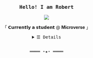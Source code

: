 <h3 align="center"><samp>Hello! I am <b>Robert</a></b></samp></h3>
<p align="center"><img align="center" src="https://i.imgur.com/aaRADiP.png"></img><br>
  <samp>
    <p align="center"> 「 𝗖𝘂𝗿𝗿𝗲𝗻𝘁𝗹𝘆 𝗮 𝘀𝘁𝘂𝗱𝗲𝗻𝘁 @  <b>Microverse</b> 」<br>
  </samp>
</p>
<details align="center">
   <summary> <samp>&#9776; Details</samp></summary>
   <p align="center">
     <br>
  <h3 align="center" border="0">𝙈𝙮 𝙏𝙚𝙘𝙝 𝙎𝙩𝙖𝙘𝙠</h3>
  <img align="center" src="https://i.imgur.com/aaRADiP.png"></img><br>
  <br>
  <table align="center">
    <tbody>
      <tr valign="top">
        <td width="25%" align="center">
          <span>𝗛𝗧𝗠𝗟𝟱</span><br><br>
          <img height="64px" src="https://cdn.svgporn.com/logos/html-5.svg">
        </td>
        <td width="25%" align="center">
          <span>𝗖𝗦𝗦𝟯</span><br><br>
          <img height="64px" src="https://cdn.svgporn.com/logos/css-3.svg">
        </td>
        <td width="25%" align="center">
          <span>𝗝𝗮𝘃𝗮𝗦𝗰𝗿𝗶𝗽𝘁</span><br><br>
          <img height="64px" src="https://cdn.svgporn.com/logos/javascript.svg">
        </td>
        <td width="25%" align="center">
          <span>𝗥𝗲𝗮𝗰𝘁</span><br><br>
          <img height="64px" src="https://cdn.svgporn.com/logos/react.svg">
        </td>
      </tr>
      <tr valign="top">
        <td width="25%" align="center">
          <span>𝗣𝘆𝘁𝗵𝗼𝗻</span><br><br>
          <img height="64px" src="https://cdn.svgporn.com/logos/python.svg">
        </td>
        <td width="25%" align="center">
          <span>𝗣𝗦𝗤𝗟</span><br><br>
          <img height="64px" src="https://cdn.svgporn.com/logos/postgresql.svg">
        </td>
        <td width="25%" align="center">
          <span>𝗥𝘂𝗯𝘆</span><br><br>
          <img height="64px" src="https://cdn.svgporn.com/logos/ruby.svg">
        </td>
        <td width="25%" align="center">
          <span>𝗥𝗮𝗶𝗹𝘀</span><br><br>
          <img height="64px" width="64px" src="https://cdn.svgporn.com/logos/rails.svg">
        </td>
      </tr>
      <tr valign="top">
        <td width="25%" align="center">
          <span>𝗪𝗲𝗯𝗽𝗮𝗰𝗸</span><br><br>
          <img height="64px" src="https://cdn.svgporn.com/logos/webpack.svg">
        </td>
        <td width="25%" align="center">
          <span>𝗘𝘀𝗹𝗶𝗻𝘁</span><br><br>
          <img height="64px" src="https://cdn.svgporn.com/logos/eslint.svg">
        </td>
        <td width="25%" align="center">
          <span>𝗚𝗶𝘁</span><br><br>
          <img height="64px" src="https://cdn.svgporn.com/logos/git-icon.svg">
        </td>
        <td width="25%" align="center">
          <span>𝗩𝗦 𝗖𝗼𝗱𝗲</span><br><br>
          <img height="64px" src="https://cdn.svgporn.com/logos/visual-studio-code.svg">
        </td>
      </tr>
      <tr valign="top">
        <td width="25%" align="center">
          <span>𝗕𝗼𝗼𝘁𝘀𝘁𝗿𝗮𝗽</span><br><br>
          <img height="64px" src="https://cdn.svgporn.com/logos/bootstrap.svg">
        </td>
        <td width="25%" align="center">
          <span>𝗝𝗲𝘀𝘁</span><br><br>
          <img height="64px" src="https://cdn.svgporn.com/logos/jest.svg">
        </td>
        <td width="25%" align="center">
          <span>𝗥𝗲𝗱𝘂𝘅</span><br><br>
          <img height="64px" src="https://cdn.svgporn.com/logos/redux.svg">
        </td>
        <td width="25%" align="center">
          <span>𝗠𝘆𝗦𝗤𝗟</span><br><br>
          <img height="64px" width="64px" src="https://cdn.svgporn.com/logos/mysql.svg">
        </td>
      </tr>
      <tr valign="top">
        <td width="25%" align="center">
          <span>𝗟𝗲𝘀𝘀</span><br><br>
          <img height="64px" src="https://cdn.svgporn.com/logos/less.svg">
        </td>
        <td width="25%" align="center">
          <span>𝗦𝗮𝘀𝘀/𝗦𝗖𝗦𝗦</span><br><br>
          <img height="64px" src="https://cdn.svgporn.com/logos/sass.svg">
        </td>
        <td width="25%" align="center">
          <span>𝗧𝗮𝗶𝗹𝘄𝗶𝗻𝗱𝗖𝘀𝘀</span><br><br>
          <img height="64px" src="https://cdn.svgporn.com/logos/tailwindcss-icon.svg">
        </td>
        <td width="25%" align="center">
          <span>𝗡𝗲𝘁𝗹𝗶𝗳𝘆</span><br><br>
          <img height="64px" src="https://cdn.svgporn.com/logos/netlify.svg">
        </td>
      </tr>
    </tbody>
  </table>
  <br><br>
  
  <h3 align="center">𝙄𝙣𝙩𝙚𝙧𝙚𝙨𝙩𝙚𝙙 𝙞𝙣 / 𝙇𝙚𝙖𝙧𝙣𝙞𝙣𝙜</h3>
  <img align="center" src="https://i.imgur.com/aaRADiP.png"></img><br>
  <br>
  <table align="center">
    <tbody>
      <tr valign="top">
        <td width="25%" align="center">
          <span>𝗗𝗼𝗰𝗸𝗲𝗿</span><br><br>
          <img height="64px" src="https://cdn.svgporn.com/logos/docker.svg">
        </td>
        <td width="25%" align="center">
          <span>𝗞𝘂𝗯𝗲𝗿𝗻𝗲𝘁𝗲𝘀</span><br><br>
          <img height="64px" src="https://cdn.svgporn.com/logos/kubernetes.svg">
        </td>
        <td width="25%" align="center">
          <span>𝗜𝗣𝗙𝗦</span><br><br>
          <img  height="64px" width="128px" src="https://svgshare.com/i/cJN.svg">
        </td>
        <td width="25%" align="center">
          <span>𝗔𝗪𝗦</span><br><br>
          <img height="64px" src="https://cdn.svgporn.com/logos/aws.svg">
        </td>
        <td width="25%" align="center">
          <span>𝗧𝗲𝗻𝘀𝗼𝗿𝗙𝗹𝗼𝘄</span><br><br>
          <img height="64px" src="https://cdn.svgporn.com/logos/tensorflow.svg">
        </td>
      </tr>
    </tbody>
  </table>
     
     
  <br>
  <div align="center">
    <h3 align="center">𝙈𝙮 𝙎𝙩𝙖𝙩𝙨</h3>
    <img align="center" src="https://i.imgur.com/aaRADiP.png"></img><br>
    <br><br>
    <img src="http://github-readme-streak-stats.herokuapp.com?user=ReshyResh&theme=react&hide_border=true)](https://git.io/streak-stats"></img><br><br><br>
    <img src="https://github-readme-stats.vercel.app/api?username=ReshyResh&show_icons=true&hide_border=true&theme=radical"></img><br><br>
    <img src="https://github-readme-stats.vercel.app/api/top-langs/?username=ReshyResh&layout=compact"></img><br><br><br>
      <img align="center" src="https://i.imgur.com/aaRADiP.png"></img><br><br>
      <h3 align="center"> 𝘾𝙤𝙣𝙣𝙚𝙘𝙩 𝙬𝙞𝙩𝙝 𝙢𝙚!</h3>
   <br>
       <div align="center">
        <a href="linkedin.com/in/reshyresh"><img src="https://img.shields.io/badge/LinkedIn-0077B5?style=for-the-badge&logo=linkedin&logoColor=white"></a><br><br>
  <img align="center" src="https://i.imgur.com/aaRADiP.png"></img><br><br><br>
   <a href="https://github.com/ReshyResh" target="_blank"><img alt="ReshyResh" src="https://badges.pufler.dev/visits/ReshyResh/ReshyResh"/></a>
   <a href="https://github.com/ReshyResh/ReshyResh" target="_blank"><img alt="GitHub hits" src="https://img.shields.io/github/last-commit/ReshyResh/ReshyResh?label=profile%20updated&style=flat-square"></a>
  </div>
  
  </samp>
  </p>
</details>
<br>
<samp>
  <p align="center">
    ════ ⋆★⋆ ════<br>
  </p>
</samp>
